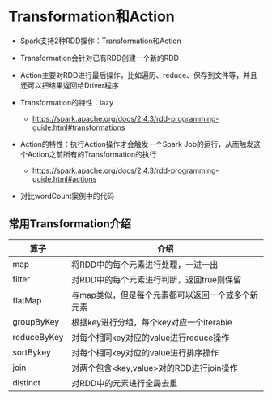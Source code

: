 # Transformation和Action
- Spark支持2种RDD操作：Transformation和Action
- Transformation会针对已有RDD创建一个新的RDD
- Action主要对RDD进行最后操作，比如遍历、reduce、保存到文件等，并且还可以把结果返回给Driver程序

- Transformation的特性：lazy
    - https://spark.apache.org/docs/2.4.3/rdd-programming-guide.html#transformations
- Action的特性：执行Action操作才会触发一个Spark Job的运行，从而触发这个Action之前所有的Transformation的执行
    - https://spark.apache.org/docs/2.4.3/rdd-programming-guide.html#actions
- 对比wordCount案例中的代码

## 常用Transformation介绍

| 算子          | 介绍                                 |
|-------------|------------------------------------|
| map         | 将RDD中的每个元素进行处理，一进一出                |
| filter      | 对RDD中的每个元素进行判断，返回true则保留           |
| flatMap     | 与map类似，但是每个元素都可以返回一个或多个新元素         |
| groupByKey  | 根据key进行分组，每个key对应一个lterable<value> |
| reduceByKey | 对每个相同key对应的value进行reduce操作         |
| sortBykey   | 对每个相同key对应的value进行排序操作             |
| join        | 对两个包含<key,value>对的RDD进行join操作      |
| distinct    | 对RDD中的元素进行全局去重                     |
